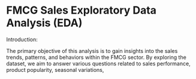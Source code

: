 
# FMCG Sales Exploratory Data Analysis (EDA)

Introduction:

The primary objective of this analysis is to gain insights into the sales trends, patterns, and behaviors within the FMCG sector. By exploring the dataset, we aim to answer various questions related to sales performance, product popularity, seasonal variations,
